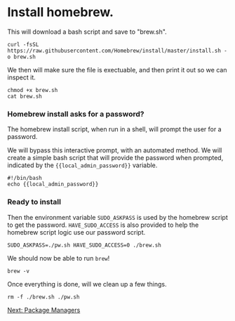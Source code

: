 
# Install homebrew.

This will download a bash script and save to "brew.sh".

```bash|{type:'command'}
curl -fsSL https://raw.githubusercontent.com/Homebrew/install/master/install.sh -o brew.sh
```

We then will make sure the file is exectuable, and then print it out so we can inspect it.
```bash|{type:'command'}
chmod +x brew.sh
cat brew.sh
```

### Homebrew install asks for a password?

The homebrew install script, when run in a shell, will prompt the user for a password.

We will bypass this interactive prompt, with an automated method. We will create a simple bash script that will provide the password when prompted, indicated by the `{{local_admin_password}}` variable.

```bash|{type:'file', path:'pw.sh', permission: "+x", variables: "local_admin_password"}
#!/bin/bash
echo {{local_admin_password}}
```

### Ready to install

Then the environment variable `SUDO_ASKPASS` is used by the homebrew script to get the password. `HAVE_SUDO_ACCESS` is also provided to help the homebrew script logic use our password script.

```bash|{type:'command'}
SUDO_ASKPASS=./pw.sh HAVE_SUDO_ACCESS=0 ./brew.sh
```

We should now be able to run `brew`!

```bash|{type:'command'}
brew -v
```

Once everything is done, will we clean up a few things.

```bash|{type:'command'}
rm -f ./brew.sh ./pw.sh
```

[Next: Package Managers](../Package-managers.md)